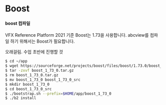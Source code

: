 # Boost

#### boost 컴파일
VFX Reference Platform 2021 기준 Boost는 1.73을 사용합니다.
abcview를 컴파일 하기 위해서는 Boost가 필요합니다.

오래걸림. 수업 초반에 진행할 것

```bash
$ cd ~/app
$ wget https://sourceforge.net/projects/boost/files/boost/1.73.0/boost_1_73_0.tar.gz
$ tar -zxvf boost_1_73_0.tar.gz
$ rm boost_1_73_0.tar.gz
$ mv boost_1_73_0 boost_1_73_0_src
$ mkdir boost_1_73_0
$ cd boost_1_73_0_src
$ ./bootstrap.sh --prefix=$HOME/app/boost_1_73_0
$ ./b2 install
```